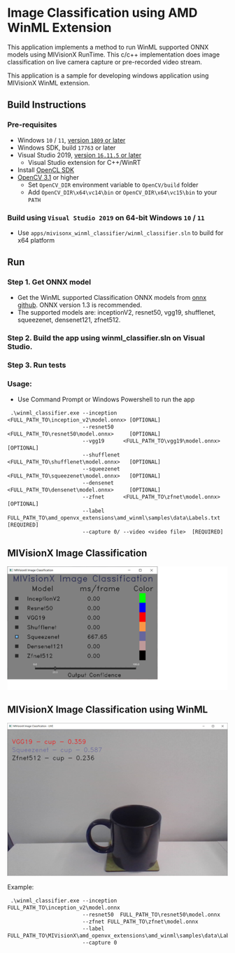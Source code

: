 # Image Classification using AMD WinML Extension

This application implements a method to run WinML supported ONNX models using MIVisionX RunTime. This c/c++ implementation does image classification on live camera capture or pre-recorded video stream.

This application is a sample for developing windows application using MIVisionX WinML extension.

## Build Instructions

### Pre-requisites

* Windows `10` / `11`, [version `1809` or later](https://www.microsoft.com/software-download/windows10)
* Windows SDK, build `17763` or later
* Visual Studio 2019, [version `16.11.5` or later](https://developer.microsoft.com/en-us/windows/downloads)
    - Visual Studio extension for C++/WinRT
* Install [OpenCL SDK](https://github.com/GPUOpen-LibrariesAndSDKs/OCL-SDK/releases/tag/1.0)
* [OpenCV 3.1](https://github.com/opencv/opencv/releases) or higher
  + Set `OpenCV_DIR` environment variable to `OpenCV/build` folder
  + Add `OpenCV_DIR\x64\vc14\bin` or `OpenCV_DIR\x64\vc15\bin` to your `PATH`

### Build using `Visual Studio 2019` on 64-bit Windows `10` / `11`

* Use `apps/mivisonx_winml_classifier/winml_classifier.sln` to build for x64 platform

## Run

### Step 1. Get ONNX model

* Get the WinML supported Classification ONNX models from [onnx github](https://github.com/onnx/models). ONNX version 1.3 is recommended.
* The supported models are: inceptionV2, resnet50, vgg19, shufflenet, squeezenet, densenet121, zfnet512. 

### Step 2. Build the app using winml_classifier.sln on Visual Studio.

### Step 3. Run tests

### Usage:

* Use Command Prompt or Windows Powershell to run the app

``` 
 .\winml_classifier.exe --inception  <FULL_PATH_TO\inception_v2\model.onnx> [OPTIONAL]  
                        --resnet50   <FULL_PATH_TO\resnet50\model.onnx>     [OPTIONAL] 
                        --vgg19      <FULL_PATH_TO\vgg19\model.onnx>        [OPTIONAL] 
                        --shufflenet <FULL_PATH_TO\shufflenet\model.onnx>   [OPTIONAL] 
                        --squeezenet <FULL_PATH_TO\squeezenet\model.onnx>   [OPTIONAL] 
                        --densenet   <FULL_PATH_TO\densenet\model.onnx>     [OPTIONAL] 
                        --zfnet      <FULL_PATH_TO\zfnet\model.onnx>        [OPTIONAL] 
                        --label FULL_PATH_TO\amd_openvx_extensions\amd_winml\samples\data\Labels.txt [REQUIRED]
                        --capture 0/ --video <video file>  [REQUIRED]
```

## MIVisionX Image Classification

![MIVisionX Image Classification](../../data/MIVisionX-ImageClassification.png)

## MIVisionX Image Classification using WinML

![MIVisionX Image Classification using WinML](../../data/MIVisionX-ImageClassification-WinML.png)

Example:

``` 
 .\winml_classifier.exe --inception FULL_PATH_TO\inception_v2\model.onnx
                        --resnet50  FULL_PATH_TO\resnet50\model.onnx 
                        --zfnet FULL_PATH_TO\zfnet\model.onnx 
                        --label FULL_PATH_TO\MIVisionX\amd_openvx_extensions\amd_winml\samples\data\Labels.txt
                        --capture 0
 ```
